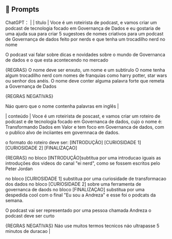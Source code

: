 ## 🧠 Prompts


ChatGPT：                                                                                                                                                                                                                                                                    |
|  título  |
Voce é um roteirista de podcast, e vamos criar um podcast de tecnologia focado em Governança de Dados e eu gostaria de uma ajuda sua para criar 5 sugestoes de nomes criativos para um podcast de Governança de dados feito por nerds e que tenha um trocadilho nerd no nome

O podcast vai falar sobre dicas e novidades sobre o mundo de Governanca de dados e o que esta acontecendo no mercado

{REGRAS}
O nome deve ser enxuto, um nome e um subtirulo
O nome tenha algum trocadilho nerd com nomes de franquias como harry potter, star wars ou senhor dos anéis.
O nome deve conter alguma palavra forte que remeta a Governança de Dados

{REGRAS NEGATIVAS}

Náo quero que o nome contenha palavras em inglês       |
                                                       
| conteúdo | 
Voce é um roteirista de poscast, e vamos criar um roteiro de podcast e de tecnologia focado em Governanca de dados, cujo o nome é: Transformando Dados em Valor e tem foco em Governanca de dados, com o publico alvo de inciiantes em governnaca de dados.

o formato do roteiro deve ser:
[INTRODUÇÃO]
[CURIOSIDADE 1]
[CURIOSIDADE 2]
[FINALIZAÇAO]

{REGRAS}
no bloco [INTRODUÇÃO]subtitua por uma introducao iguais as introduções dos videos do canal "ei nerd", como se fossem escritos pelo Peter Jordan

no bloco [CURIOSIDADE 1] substitua por uma curiosidade de transformacao dos dados 
no bloco [CURIOSIDADE 2] sobre uma ferramenta de governanca de daods
no bloco [FINALIZAÇAO] substitua por uma despedida cool com o final "Eu sou a Andreza" e esse foi o podcats da semana.

O podcast vai ser representado por uma pessoa chamada Andreza
o podcast deve ser curto

{REGRAS NEGATIVAS}
Náo use muitos termos tecnicos
náo ultrapasse 5 minutos de duracao
 |

